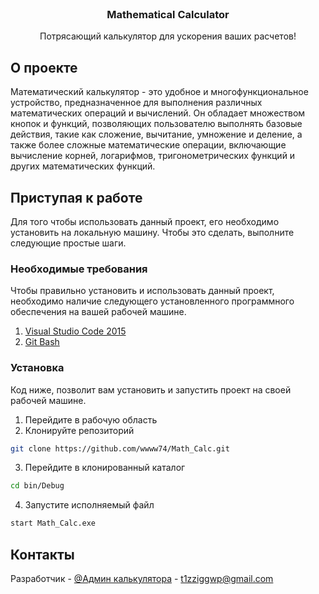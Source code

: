 <br />
<div align="center">
  <a href="https://github.com/wwww74/Math_Calc">
  </a>

  <h3 align="center">Mathematical Calculator</h3>

  <p align="center">
    Потрясающий калькулятор для ускорения ваших расчетов!
    <br />   
  </p>
</div>

## О проекте
Математический калькулятор - это удобное и многофункциональное устройство, предназначенное для выполнения различных математических операций и вычислений. Он обладает множеством кнопок и функций, позволяющих пользователю выполнять базовые действия, такие как сложение, вычитание, умножение и деление, а также более сложные математические операции, включающие вычисление корней, логарифмов, тригонометрических функций и других математических функций.
## Приступая к работе
Для того чтобы использовать данный проект, его необходимо установить на локальную машину. Чтобы это сделать, выполните следующие простые шаги.
### Необходимые требования
Чтобы правильно установить и использовать данный проект, необходимо наличие следующего установленного программного обеспечения на вашей рабочей машине.

1. [Visual Studio Code 2015](https://www.ryadel.com/en/visual-studio-2019-vs2017-vs2015-vs2013-vs2012-older-download-iso-offline-installer/)
2. [Git Bash](https://git-scm.com/downloads) 
### Установка
Код ниже, позволит вам установить и запустить проект на своей рабочей машине.

1. Перейдите в рабочую область
2. Клонируйте репозиторий
```sh
git clone https://github.com/wwww74/Math_Calc.git
```
3. Перейдите в клонированный каталог
```sh
cd bin/Debug
```
4. Запустите исполняемый файл
```sh
start Math_Calc.exe
```
## Контакты
Разработчик - [@Админ калькулятора](https://t.me/KamikazeZXC) - t1zziggwp@gmail.com
<br/>

